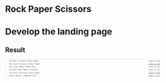 # Rock Paper Scissors
# Develop the landing page
## Result
![Result](https://github.com/kokkkkk/Odin/blob/main/rock-paper-scissors/screenshot/result.jpg)

